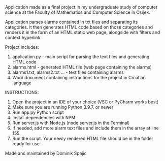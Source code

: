 Application made as a final project in my undergraduate study of computer science at the Faculty of Mathematics and Computer Science in Osijek.

Application parses alarms contained in txt files and separating its categories. It then generates HTML code based on those categories and renders it in the form of an HTML static web page, alongside with filters and context hyperlink

Project includes:
1) application.py - main script for parsing the text files and generating HTML code
2) alarms.html - generated HTML file (web page containing the alarms)
3) alarms1.txt, alarms2.txt ... - text files containing alarms
4) Word document containing instructions for the project in Croatian language

INSTRUCTIONS:
1) Open the project in an IDE of your choice (VSC or PyCharm works best)
2) Make sure you are running Python 3.9.7. or newer
3) Run app.py Python script
4) Install dependencies with NPM
5) Run server.js with Node.js (node server.js in the Terminal)
6) If needed, add more alarm text files and include them in the array at line 155.
7) Run the script. Your newly rendered HTML file should be in the folder ready for use.

Made and maintained by Dominik Spajic

